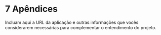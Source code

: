 # 7 Apêndices
Incluam aqui a URL da aplicação e outras informações que vocês considerarem necessárias para complementar o entendimento do projeto.
